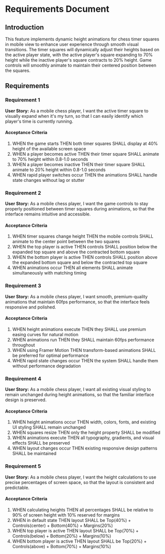 # Requirements Document

## Introduction

This feature implements dynamic height animations for chess timer squares in mobile view to enhance user experience through smooth visual transitions. The timer squares will dynamically adjust their heights based on the active player state, with the active player's square expanding to 70% height while the inactive player's square contracts to 20% height. Game controls will smoothly animate to maintain their centered position between the squares.

## Requirements

### Requirement 1

**User Story:** As a mobile chess player, I want the active timer square to visually expand when it's my turn, so that I can easily identify which player's time is currently running.

#### Acceptance Criteria

1. WHEN the game starts THEN both timer squares SHALL display at 40% height of the available screen space
2. WHEN a player becomes active THEN their timer square SHALL animate to 70% height within 0.8-1.0 seconds
3. WHEN a player becomes inactive THEN their timer square SHALL animate to 20% height within 0.8-1.0 seconds
4. WHEN rapid player switches occur THEN the animations SHALL handle state changes without lag or stutter

### Requirement 2

**User Story:** As a mobile chess player, I want the game controls to stay properly positioned between timer squares during animations, so that the interface remains intuitive and accessible.

#### Acceptance Criteria

1. WHEN timer squares change height THEN the mobile controls SHALL animate to the center point between the two squares
2. WHEN the top player is active THEN controls SHALL position below the expanded top square and above the contracted bottom square
3. WHEN the bottom player is active THEN controls SHALL position above the expanded bottom square and below the contracted top square
4. WHEN animations occur THEN all elements SHALL animate simultaneously with matching timing

### Requirement 3

**User Story:** As a mobile chess player, I want smooth, premium-quality animations that maintain 60fps performance, so that the interface feels responsive and polished.

#### Acceptance Criteria

1. WHEN height animations execute THEN they SHALL use premium easing curves for natural motion
2. WHEN animations run THEN they SHALL maintain 60fps performance throughout
3. WHEN using Framer Motion THEN transform-based animations SHALL be preferred for optimal performance
4. WHEN rapid state changes occur THEN the system SHALL handle them without performance degradation

### Requirement 4

**User Story:** As a mobile chess player, I want all existing visual styling to remain unchanged during height animations, so that the familiar interface design is preserved.

#### Acceptance Criteria

1. WHEN height animations occur THEN width, colors, fonts, and existing UI styling SHALL remain unchanged
2. WHEN squares resize THEN only the height property SHALL be modified
3. WHEN animations execute THEN all typography, gradients, and visual effects SHALL be preserved
4. WHEN layout changes occur THEN existing responsive design patterns SHALL be maintained

### Requirement 5

**User Story:** As a mobile chess player, I want the height calculations to use precise percentages of screen space, so that the layout is consistent and predictable.

#### Acceptance Criteria

1. WHEN calculating heights THEN all percentages SHALL be relative to 90% of screen height with 10% reserved for margins
2. WHEN in default state THEN layout SHALL be Top(40%) + Controls(center) + Bottom(40%) + Margins(20%)
3. WHEN top player is active THEN layout SHALL be Top(70%) + Controls(below) + Bottom(20%) + Margins(10%)
4. WHEN bottom player is active THEN layout SHALL be Top(20%) + Controls(above) + Bottom(70%) + Margins(10%)